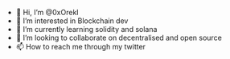 - 👋 Hi, I’m @0xOrekI
- 👀 I’m interested in Blockchain dev
- 🌱 I’m currently learning solidity and solana
- 💞️ I’m looking to collaborate on decentralised and open source
- 📫 How to reach me through my twitter 


<!---
0xOrekI/0xOrekI is a ✨ special ✨ repository because its `README.md` (this file) appears on your GitHub profile.
You can click the Preview link to take a look at your changes.
--->
